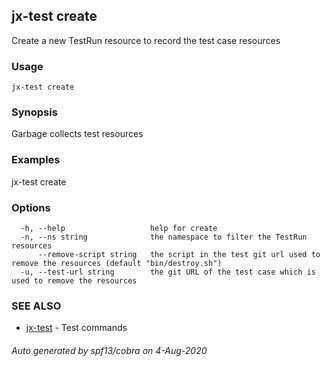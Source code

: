 ## jx-test create

Create a new TestRun resource to record the test case resources

### Usage

```
jx-test create
```

### Synopsis

Garbage collects test resources

### Examples

  jx-test create

### Options

```
  -h, --help                   help for create
  -n, --ns string              the namespace to filter the TestRun resources
      --remove-script string   the script in the test git url used to remove the resources (default "bin/destroy.sh")
  -u, --test-url string        the git URL of the test case which is used to remove the resources
```

### SEE ALSO

* [jx-test](jx-test.md)	 - Test commands

###### Auto generated by spf13/cobra on 4-Aug-2020
